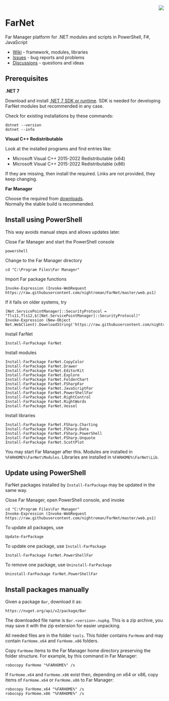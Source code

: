 ﻿<img src="https://github.com/nightroman/FarNet/raw/master/Zoo/FarNetLogo.png" align="right"/>

# FarNet

Far Manager platform for .NET modules and scripts in PowerShell, F#, JavaScript

- [Wiki](https://github.com/nightroman/FarNet/wiki) - framework, modules, libraries
- [Issues](https://github.com/nightroman/FarNet/issues) - bug reports and problems
- [Discussions](https://github.com/nightroman/FarNet/discussions) - questions and ideas

## Prerequisites

**.NET 7**

Download and install [.NET 7 SDK or runtime](https://aka.ms/dotnet/download).
SDK is needed for developing FarNet modules but recommended in any case.

Check for existing installations by these commands:

    dotnet --version
    dotnet --info

**Visual C++ Redistributable**

Look at the installed programs and find entries like:

- Microsoft Visual C++ 2015-2022 Redistributable (x64)
- Microsoft Visual C++ 2015-2022 Redistributable (x86)

If they are missing, then install the required.
Links are not provided, they keep changing.

**Far Manager**

Choose the required from [downloads](https://www.farmanager.com/download.php?l=en).\
Normally the stable build is recommended.


## Install using PowerShell

This way avoids manual steps and allows updates later.

Close Far Manager and start the PowerShell console

    powershell

Change to the Far Manager directory

    cd "C:\Program Files\Far Manager"

Import Far package functions

    Invoke-Expression (Invoke-WebRequest https://raw.githubusercontent.com/nightroman/FarNet/master/web.ps1)

If it fails on older systems, try

    [Net.ServicePointManager]::SecurityProtocol = "Tls11,Tls12,$([Net.ServicePointManager]::SecurityProtocol)"
    Invoke-Expression (New-Object Net.WebClient).DownloadString('https://raw.githubusercontent.com/nightroman/FarNet/master/web.ps1')

Install FarNet

    Install-FarPackage FarNet

Install modules

    Install-FarPackage FarNet.CopyColor
    Install-FarPackage FarNet.Drawer
    Install-FarPackage FarNet.EditorKit
    Install-FarPackage FarNet.Explore
    Install-FarPackage FarNet.FolderChart
    Install-FarPackage FarNet.FSharpFar
    Install-FarPackage FarNet.JavaScriptFar
    Install-FarPackage FarNet.PowerShellFar
    Install-FarPackage FarNet.RightControl
    Install-FarPackage FarNet.RightWords
    Install-FarPackage FarNet.Vessel

Install libraries

    Install-FarPackage FarNet.FSharp.Charting
    Install-FarPackage FarNet.FSharp.Data
    Install-FarPackage FarNet.FSharp.PowerShell
    Install-FarPackage FarNet.FSharp.Unquote
    Install-FarPackage FarNet.ScottPlot

You may start Far Manager after this.
Modules are installed in `%FARHOME%\FarNet\Modules`.
Libraries are installed in `%FARHOME%\FarNet\Lib`.


## Update using PowerShell

FarNet packages installed by `Install-FarPackage` may be updated in the same way.

Close Far Manager, open PowerShell console, and invoke

    cd "C:\Program Files\Far Manager"
    Invoke-Expression (Invoke-WebRequest https://raw.githubusercontent.com/nightroman/FarNet/master/web.ps1)

To update all packages, use

    Update-FarPackage

To update one package, use `Install-FarPackage`

    Install-FarPackage FarNet.PowerShellFar

To remove one package, use `Uninstall-FarPackage`

    Uninstall-FarPackage FarNet.PowerShellFar


## Install packages manually

Given a package `Bar`, download it as:

    https://nuget.org/api/v2/package/Bar

The downloaded file name is `Bar.<version>.nupkg`. This is a zip archive, you
may save it with the zip extension for easier unpacking.

All needed files are in the folder `tools`. This folder contains `FarHome` and
may contain `FarHome.x64` and `FarHome.x86` folders.

Copy `FarHome` items to the Far Manager home directory preserving the folder
structure. For example, by this command in Far Manager:

    robocopy FarHome "%FARHOME%" /s

If `FarHome.x64` and `FarHome.x86` exist then, depending on x64 or x86, copy
items of `FarHome.x64` or `FarHome.x86` to Far Manager:

    robocopy FarHome.x64 "%FARHOME%" /s
    robocopy FarHome.x86 "%FARHOME%" /s
